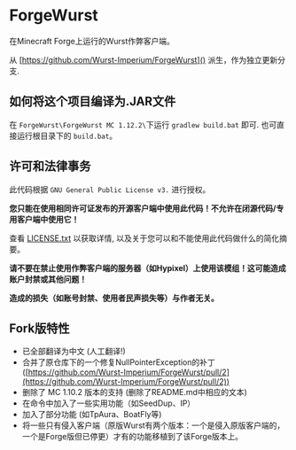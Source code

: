 # ForgeWurst

在Minecraft Forge上运行的Wurst作弊客户端。

从 [https://github.com/Wurst-Imperium/ForgeWurst]() 派生，作为独立更新分支.

## 如何将这个项目编译为.JAR文件

在 `ForgeWurst\ForgeWurst MC 1.12.2\`下运行 `gradlew build.bat` 即可. 也可直接运行根目录下的 `build.bat`。

## 许可和法律事务

此代码根据 `GNU General Public License v3.` 进行授权。

**您只能在使用相同许可证发布的开源客户端中使用此代码！不允许在闭源代码/专用客户端中使用它！**

查看 [LICENSE.txt](LICENSE.txt) 以获取详情, 以及关于您可以和不能使用此代码做什么的简化摘要。

**请不要在禁止使用作弊客户端的服务器（如Hypixel）上使用该模组！这可能造成账户封禁或其他问题！**

**造成的损失（如账号封禁、使用者民声损失等）与作者无关。**

## Fork版特性

* 已全部翻译为中文 (人工翻译!)
* 合并了原仓库下的一个修复NullPointerException的补丁([https://github.com/Wurst-Imperium/ForgeWurst/pull/2](https://github.com/Wurst-Imperium/ForgeWurst/pull/2))
* 删除了 MC 1.10.2 版本的支持 (删除了README.md中相应的文本)
* 在命令中加入了一些实用功能（如SeedDup、IP）
* 加入了部分功能 (如TpAura、BoatFly等)
* 将一些只有侵入客户端（原版Wurst有两个版本：一个是侵入原版客户端的，一个是Forge版但已停更）才有的功能移植到了该Forge版本上。
